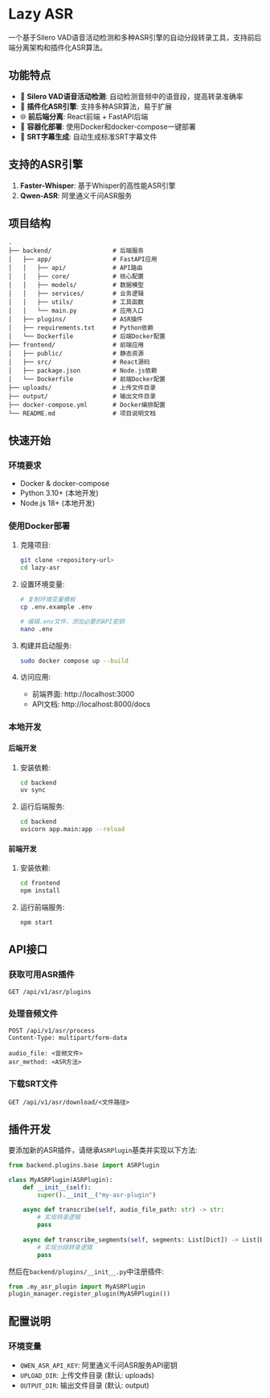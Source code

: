 # Lazy ASR

一个基于Silero VAD语音活动检测和多种ASR引擎的自动分段转录工具，支持前后端分离架构和插件化ASR算法。

## 功能特点

- 🎯 **Silero VAD语音活动检测**: 自动检测音频中的语音段，提高转录准确率
- 🔧 **插件化ASR引擎**: 支持多种ASR算法，易于扩展
- 🌐 **前后端分离**: React前端 + FastAPI后端
- 🐳 **容器化部署**: 使用Docker和docker-compose一键部署
- 📝 **SRT字幕生成**: 自动生成标准SRT字幕文件

## 支持的ASR引擎

1. **Faster-Whisper**: 基于Whisper的高性能ASR引擎
2. **Qwen-ASR**: 阿里通义千问ASR服务

## 项目结构

```
.
├── backend/                 # 后端服务
│   ├── app/                 # FastAPI应用
│   │   ├── api/             # API路由
│   │   ├── core/            # 核心配置
│   │   ├── models/          # 数据模型
│   │   ├── services/        # 业务逻辑
│   │   ├── utils/           # 工具函数
│   │   └── main.py          # 应用入口
│   ├── plugins/             # ASR插件
│   ├── requirements.txt     # Python依赖
│   └── Dockerfile           # 后端Docker配置
├── frontend/                # 前端应用
│   ├── public/              # 静态资源
│   ├── src/                 # React源码
│   ├── package.json         # Node.js依赖
│   └── Dockerfile           # 前端Docker配置
├── uploads/                 # 上传文件目录
├── output/                  # 输出文件目录
├── docker-compose.yml       # Docker编排配置
└── README.md                # 项目说明文档
```

## 快速开始

### 环境要求

- Docker & docker-compose
- Python 3.10+ (本地开发)
- Node.js 18+ (本地开发)

### 使用Docker部署

1. 克隆项目:
   ```bash
   git clone <repository-url>
   cd lazy-asr
   ```

2. 设置环境变量:
   ```bash
   # 复制环境变量模板
   cp .env.example .env
   
   # 编辑.env文件，添加必要的API密钥
   nano .env
   ```

3. 构建并启动服务:
   ```bash
   sudo docker compose up --build
   ```

4. 访问应用:
   - 前端界面: http://localhost:3000
   - API文档: http://localhost:8000/docs

### 本地开发

#### 后端开发

1. 安装依赖:
   ```bash
   cd backend
   uv sync
   ```

2. 运行后端服务:
   ```bash
   cd backend
   uvicorn app.main:app --reload
   ```

#### 前端开发

1. 安装依赖:
   ```bash
   cd frontend
   npm install
   ```

2. 运行前端服务:
   ```bash
   npm start
   ```

## API接口

### 获取可用ASR插件
```http
GET /api/v1/asr/plugins
```

### 处理音频文件
```http
POST /api/v1/asr/process
Content-Type: multipart/form-data

audio_file: <音频文件>
asr_method: <ASR方法>
```

### 下载SRT文件
```http
GET /api/v1/asr/download/<文件路径>
```

## 插件开发

要添加新的ASR插件，请继承`ASRPlugin`基类并实现以下方法:

```python
from backend.plugins.base import ASRPlugin

class MyASRPlugin(ASRPlugin):
    def __init__(self):
        super().__init__("my-asr-plugin")
    
    async def transcribe(self, audio_file_path: str) -> str:
        # 实现转录逻辑
        pass
    
    async def transcribe_segments(self, segments: List[Dict]) -> List[Dict]:
        # 实现分段转录逻辑
        pass
```

然后在`backend/plugins/__init__.py`中注册插件:
```python
from .my_asr_plugin import MyASRPlugin
plugin_manager.register_plugin(MyASRPlugin())
```

## 配置说明

### 环境变量

- `QWEN_ASR_API_KEY`: 阿里通义千问ASR服务API密钥
- `UPLOAD_DIR`: 上传文件目录 (默认: uploads)
- `OUTPUT_DIR`: 输出文件目录 (默认: output)
